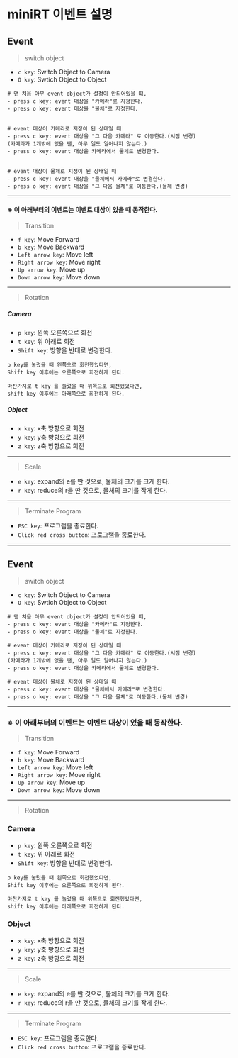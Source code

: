 # miniRT 이벤트 설명
## Event

> switch object
- `c key`: Switch Object to Camera
- `O key`: Swtich Object to Object

```shell
# 맨 처음 아무 event object가 설정이 안되어있을 떄,
- press c key: event 대상을 "카메라"로 지정한다.
- press o key: event 대상을 "물체"로 지정한다.


# event 대상이 카메라로 지정이 된 상태일 떄
- press c key: event 대상을 "그 다음 카메라" 로 이동한다.(시점 변경)
(카메라가 1개밖에 없을 땐, 아무 일도 일어나지 않는다.)
- press o key: event 대상을 카메라에서 물체로 변경한다.


# event 대상이 물체로 지정이 된 상태일 때
- press c key: event 대상을 "물체에서 카메라"로 변경한다.
- press o key: event 대상을 "그 다음 물체"로 이동한다.(물체 변경)
```
---

#### ※ 이 아래부터의 이벤트는 이벤트 대상이 있을 때 동작한다.
> Transition
- `f key`: Move Forward
- `b key`: Move Backward
- `Left arrow key`: Move left
- `Right arrow key`: Move right
- `Up arrow key`: Move up
- `Down arrow key`: Move down
---

> Rotation
##### Camera
- `p key`: 왼쪽 오른쪽으로 회전
- `t key`: 위 아래로 회전
- `Shift key`: 방향을 반대로 변경한다.
```shell
p key를 눌렀을 때 왼쪽으로 회전했었다면, 
Shift key 이후에는 오른쪽으로 회전하게 된다.

마찬가지로 t key 를 눌렀을 때 위쪽으로 회전했었다면,
shift key 이후에는 아래쪽으로 회전하게 된다.
```
##### Object
- `x key`: x축 방향으로 회전
- `y key`: y축 방향으로 회전
- `z key`: z축 방향으로 회전
---

> Scale
- `e key`: expand의 e를 딴 것으로, 물체의 크기를 크게 한다.
- `r key`: reduce의 r을 딴 것으로, 물체의 크기를 작게 한다.
---

> Terminate Program
- `ESC key`: 프로그램을 종료한다.
- `Click red cross button`: 프로그램을 종료한다.
---
## Event

> switch object

- `c key`: Switch Object to Camera
- `O key`: Swtich Object to Object

```
# 맨 처음 아무 event object가 설정이 안되어있을 떄,
- press c key: event 대상을 "카메라"로 지정한다.
- press o key: event 대상을 "물체"로 지정한다.

# event 대상이 카메라로 지정이 된 상태일 떄
- press c key: event 대상을 "그 다음 카메라" 로 이동한다.(시점 변경)
(카메라가 1개밖에 없을 땐, 아무 일도 일어나지 않는다.)
- press o key: event 대상을 카메라에서 물체로 변경한다.

# event 대상이 물체로 지정이 된 상태일 때
- press c key: event 대상을 "물체에서 카메라"로 변경한다.
- press o key: event 대상을 "그 다음 물체"로 이동한다.(물체 변경)

```

---

### ※ 이 아래부터의 이벤트는 이벤트 대상이 있을 때 동작한다.

> Transition

- `f key`: Move Forward
- `b key`: Move Backward
- `Left arrow key`: Move left
- `Right arrow key`: Move right
- `Up arrow key`: Move up
- `Down arrow key`: Move down

---

> Rotation

### Camera

- `p key`: 왼쪽 오른쪽으로 회전
- `t key`: 위 아래로 회전
- `Shift key`: 방향을 반대로 변경한다.

```
p key를 눌렀을 때 왼쪽으로 회전했었다면,
Shift key 이후에는 오른쪽으로 회전하게 된다.

마찬가지로 t key 를 눌렀을 때 위쪽으로 회전했었다면,
shift key 이후에는 아래쪽으로 회전하게 된다.

```

### Object

- `x key`: x축 방향으로 회전
- `y key`: y축 방향으로 회전
- `z key`: z축 방향으로 회전

---

> Scale

- `e key`: expand의 e를 딴 것으로, 물체의 크기를 크게 한다.
- `r key`: reduce의 r을 딴 것으로, 물체의 크기를 작게 한다.

---

> Terminate Program

- `ESC key`: 프로그램을 종료한다.
- `Click red cross button`: 프로그램을 종료한다.